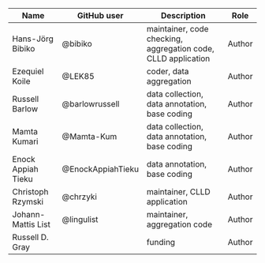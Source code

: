 Name               | GitHub user | Description               | Role
---                | ---         | ---                       | ---
Hans-Jörg Bibiko  | @bibiko  | maintainer, code checking, aggregation code, CLLD application | Author
Ezequiel Koile | @LEK85 | coder, data aggregation | Author
Russell Barlow | @barlowrussell | data collection, data annotation, base coding | Author
Mamta Kumari | @Mamta-Kum | data collection, data annotation, base coding | Author
Enock Appiah Tieku | @EnockAppiahTieku | data annotation, base coding | Author
Christoph Rzymski | @chrzyki | maintainer, CLLD application | Author
Johann-Mattis List | @lingulist  | maintainer, aggregation code | Author
Russell D. Gray | | funding | Author


